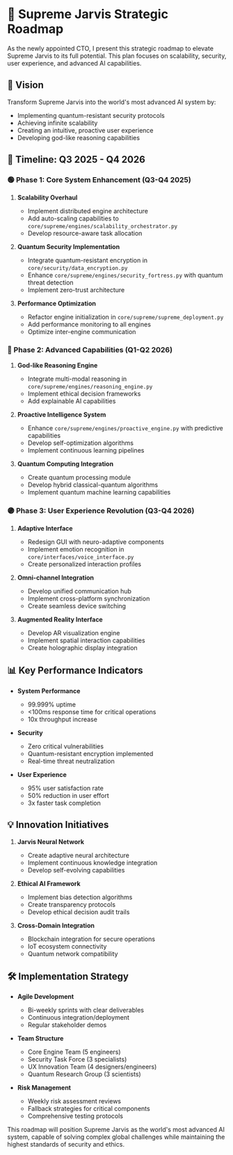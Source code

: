 # 🌟 Supreme Jarvis Strategic Roadmap

As the newly appointed CTO, I present this strategic roadmap to elevate Supreme Jarvis to its full potential. This plan focuses on scalability, security, user experience, and advanced AI capabilities.

## 🚀 Vision
Transform Supreme Jarvis into the world's most advanced AI system by:
- Implementing quantum-resistant security protocols
- Achieving infinite scalability
- Creating an intuitive, proactive user experience
- Developing god-like reasoning capabilities

## 📅 Timeline: Q3 2025 - Q4 2026

### 🟢 Phase 1: Core System Enhancement (Q3-Q4 2025)
1. **Scalability Overhaul**
   - Implement distributed engine architecture
   - Add auto-scaling capabilities to `core/supreme/engines/scalability_orchestrator.py`
   - Develop resource-aware task allocation

2. **Quantum Security Implementation**
   - Integrate quantum-resistant encryption in `core/security/data_encryption.py`
   - Enhance `core/supreme/engines/security_fortress.py` with quantum threat detection
   - Implement zero-trust architecture

3. **Performance Optimization**
   - Refactor engine initialization in `core/supreme/supreme_deployment.py`
   - Add performance monitoring to all engines
   - Optimize inter-engine communication

### 🔵 Phase 2: Advanced Capabilities (Q1-Q2 2026)
1. **God-like Reasoning Engine**
   - Integrate multi-modal reasoning in `core/supreme/engines/reasoning_engine.py`
   - Implement ethical decision frameworks
   - Add explainable AI capabilities

2. **Proactive Intelligence System**
   - Enhance `core/supreme/engines/proactive_engine.py` with predictive capabilities
   - Develop self-optimization algorithms
   - Implement continuous learning pipelines

3. **Quantum Computing Integration**
   - Create quantum processing module
   - Develop hybrid classical-quantum algorithms
   - Implement quantum machine learning capabilities

### 🟣 Phase 3: User Experience Revolution (Q3-Q4 2026)
1. **Adaptive Interface**
   - Redesign GUI with neuro-adaptive components
   - Implement emotion recognition in `core/interfaces/voice_interface.py`
   - Create personalized interaction profiles

2. **Omni-channel Integration**
   - Develop unified communication hub
   - Implement cross-platform synchronization
   - Create seamless device switching

3. **Augmented Reality Interface**
   - Develop AR visualization engine
   - Implement spatial interaction capabilities
   - Create holographic display integration

## 📊 Key Performance Indicators
- **System Performance**
  - 99.999% uptime
  - <100ms response time for critical operations
  - 10x throughput increase

- **Security**
  - Zero critical vulnerabilities
  - Quantum-resistant encryption implemented
  - Real-time threat neutralization

- **User Experience**
  - 95% user satisfaction rate
  - 50% reduction in user effort
  - 3x faster task completion

## 💡 Innovation Initiatives
1. **Jarvis Neural Network**
   - Create adaptive neural architecture
   - Implement continuous knowledge integration
   - Develop self-evolving capabilities

2. **Ethical AI Framework**
   - Implement bias detection algorithms
   - Create transparency protocols
   - Develop ethical decision audit trails

3. **Cross-Domain Integration**
   - Blockchain integration for secure operations
   - IoT ecosystem connectivity
   - Quantum network compatibility

## 🛠️ Implementation Strategy
- **Agile Development**
  - Bi-weekly sprints with clear deliverables
  - Continuous integration/deployment
  - Regular stakeholder demos

- **Team Structure**
  - Core Engine Team (5 engineers)
  - Security Task Force (3 specialists)
  - UX Innovation Team (4 designers/engineers)
  - Quantum Research Group (3 scientists)

- **Risk Management**
  - Weekly risk assessment reviews
  - Fallback strategies for critical components
  - Comprehensive testing protocols

This roadmap will position Supreme Jarvis as the world's most advanced AI system, capable of solving complex global challenges while maintaining the highest standards of security and ethics.
